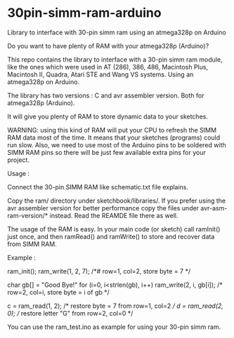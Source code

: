 30pin-simm-ram-arduino
======================

Library to interface with 30-pin simm ram using an atmega328p on Arduino

Do you want to have plenty of RAM with your atmega328p (Arduino)?

This repo contains the library to interface with a 30-pin simm ram module,
like the ones which were used in AT (286), 386, 486, Macintosh Plus, 
Macintosh II, Quadra, Atari STE and Wang VS systems. Using an atmega328p on
Arduino.

The library has two versions : C and avr assembler version. Both for
atmega328p (Arduino).

It will give you plenty of RAM to store dynamic data to your sketches.

WARNING: using this kind of RAM will put your CPU to refresh the SIMM RAM data
most of the time. It means that your sketches (programs) could run slow.
Also, we need to use most of the Arduino pins to be soldered with SIMM RAM pins
so there will be just few available extra pins for your project.

Usage :

Connect the 30-pin SIMM RAM like schematic.txt file explains.

Copy the ram/ directory under sketchbook/libraries/.
If you prefer using the avr assembler version for better performance
copy the files under avr-asm-ram-version/* instead. Read the REAMDE
file there as well.

The usage of the RAM is easy. In your main code (or sketch) call ramInit()
just once, and then ramRead() and ramWrite() to store and recover
data from SIMM RAM.

Example :

ram_init();
ram_write(1, 2, 7);		/*# row=1, col=2, store byte = 7 */

char gb[] = "Good Bye!"
for (i=0, i<strlen(gb), i++)
	ram_write(2, i, gb[i]);	/* row=2, col=i, store byte = i of gb */

c = ram_read(1, 2);		/* restore byte = 7 from row=1, col=2 */
d = ram_read(2, 0);		/* restore letter "G" from row=2, col=0 */
	

You can use the ram_test.ino as example for using your 30-pin simm ram.
